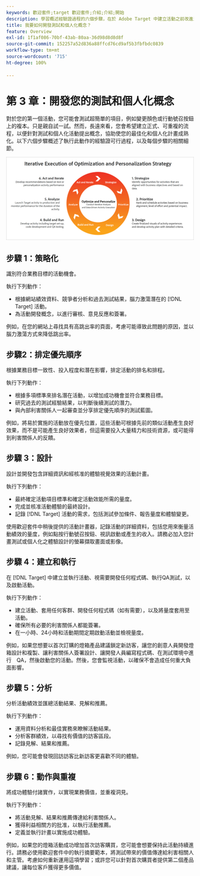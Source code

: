 ```yaml
---
keywords: 歡迎套件;target 歡迎套件;介紹;介紹;開始
description: 學習概述經驗證過程的六個步驟，在於 Adobe Target 中建立活動之前改進測試與個人化構想。
title: 我要如何開發測試和個人化概念？
feature: Overview
exl-id: 1f1af086-70bf-43ab-80aa-36d98d8d8d8f
source-git-commit: 152257a52d836a88ffcd76cd9af5b3fbfbdc0839
workflow-type: tm+mt
source-wordcount: '715'
ht-degree: 100%

---
```


# 第 3 章：開發您的測試和個人化概念

對於您的第一個活動，您可能會測試超簡單的項目，例如變更顏色或行動號召按鈕上的複本。只是親自試一試。然而，長遠來看，您會希望建立正式、可重複的流程，以便針對測試和個人化活動提出概念，協助使您的最佳化和個人化計畫成熟化。以下六個步驟概述了執行此動作的經驗證可行過程，以及每個步驟的相關細節。

![最佳化和個人化策略的互動式執行圖](/help/main/c-intro/assets/six-steps.png)

## 步驟 1：策略化

識別符合業務目標的活動機會。

執行下列動作：

* 根據網站績效資料、競爭者分析和過去測試結果，腦力激蕩潛在的 [!DNL Target] 活動。
* 為活動開發概念，以進行審核、意見反應和簽署。

例如，在您的網站上尋找具有高跳出率的頁面，考慮可能導致此問題的原因，並以腦力激蕩方式來降低跳出率。

## 步驟2：排定優先順序

根據業務目標一致性、投入程度和潛在影響，排定活動的排名和排程。

執行下列動作：

* 根據多項標準來排名潛在活動，以增加成功機會並符合業務目標。
* 研究過去的測試經驗結果，以判斷後續測試的潛力。
* 與內部利害關係人一起審查並分享排定優先順序的測試藍圖。

例如，將易於實施的活動放在優先位置，這些活動可根據先前的類似活動產生良好效果，而不是可能產生良好效果者，但這需要投入大量精力和技術資源，或可能得到利害關係人的反饋。

## 步驟 3：設計

設計並開發包含詳細資訊和經核准的體驗視覺效果的活動計畫。

執行下列動作：

* 最終確定活動項目標準和確定活動效能所需的量度。
* 完成並核准活動體驗的最終設計。
* 記錄 [!DNL Target] 活動的需求，包括測試參加條件、報告量度和體驗變更。

使用歡迎套件中稍後提供的活動計畫器，記錄活動的詳細資料，包括您用來衡量活動績效的量度，例如點按行動號召按鈕、視訊啟動或產生的收入。請務必加入您計畫測試或個人化之體驗設計的螢幕擷取畫面或影像。

## 步驟 4：建立和執行

在 [!DNL Target] 中建立並執行活動、視需要開發任何程式碼、執行QA測試，以及啟動活動。

執行下列動作：

* 建立活動、套用任何客群、開發任何程式碼（如有需要），以及將量度套用至活動。
* 確保所有必要的利害關係人都能簽署。
* 在一小時、24小時和活動期間定期啟動活動並檢視量度。

例如，如果您想要以首次訂購的燈箱產品建議鎖定新訪客，讓您的創意人員開發燈箱設計和複製、讓利害關係人簽署設計、讓開發人員編寫程式碼、在測試環境中進行　QA，然後啟動您的活動。然後，您會監視活動，以確保不會造成任何重大負面影響。

## 步驟 5：分析

分析活動績效並匯總活動結果、見解和推薦。

執行下列動作：

* 運用資料分析和最佳實務來瞭解活動結果。
* 分析客群績效，以尋找有價值的訪客區段。
* 記錄見解、結果和推薦。

例如，您可能會發現回訪訪客比新訪客更喜歡不同的體驗。

## 步驟 6：動作與重複

將成功體驗付諸實作，以實現業務價值，並重複洞見。

執行下列動作：

* 將活動見解、結果和推薦傳達給利害關係人。
* 獲得利益相關方的批准，以執行活動推薦。
* 定義並執行計畫以實施成功體驗。

例如，如果您的燈箱活動成功增加首次訪客購買，您可能會想要保持此活動持續進行。請務必使用歡迎套件中的執行摘要範本，將測試帶來的價值傳達給利害相關人和主管。考慮如何重新運用這項學習；或許您可以針對首次購買者提供第二個產品建議，讓每位客戶獲得更多價值。
